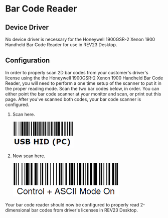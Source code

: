 # Bar Code Reader

## Device Driver

No device driver is necessary for the Honeywell 1900GSR-2 Xenon 1900 Handheld Bar Code Reader for use in REV23 Desktop.

## Configuration
In order to properly scan 2D bar codes from your customer's driver's license using the the Honeywell 1900GSR-2 Xenon 1900 Handheld Bar Code Reader, you will need to perform a one time setup of the scanner to put it in the proper reading mode. Scan the two bar codes below, in order. You can either point the bar code scanner at your monitor and scan, or print out this page. After you've scanned both codes, your bar code scanner is configured.

1. Scan here.

    ![Bar code USB HID](img/bar-code-usb-hid.png)

1. Now scan here.
    
    ![Bar code Control + ASCII Mode On](img/bar-code-control-ascii-mode-on.png)

Your bar code reader should now be configured to properly read 2-dimensional bar codes from driver's licenses in REV23 Desktop.